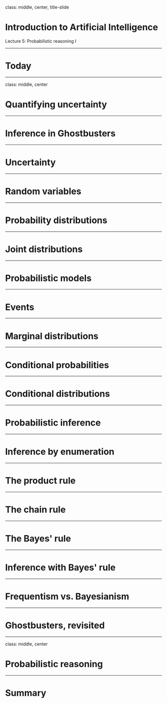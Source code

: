 class: middle, center, title-slide

# Introduction to Artificial Intelligence

Lecture 5: Probabilistic reasoning I

---

# Today

---

class: middle, center

# Quantifying uncertainty

---

# Inference in Ghostbusters

---

# Uncertainty

---

# Random variables

---

# Probability distributions

---

# Joint distributions

---

# Probabilistic models

---

# Events

---

# Marginal distributions

---

# Conditional probabilities

---

# Conditional distributions

---

# Probabilistic inference

---

# Inference by enumeration

---

# The product rule

---

# The chain rule

---

# The Bayes' rule

---

# Inference with Bayes' rule

---

# Frequentism vs. Bayesianism

---

# Ghostbusters, revisited

---

class: middle, center

# Probabilistic reasoning

---

# Summary
